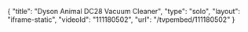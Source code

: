 {
    "title": "Dyson Animal DC28 Vacuum Cleaner",
    "type": "solo",
    "layout": "iframe-static",
    "videoId": "111180502",
    "url": "\/tvpembed\/111180502"
}